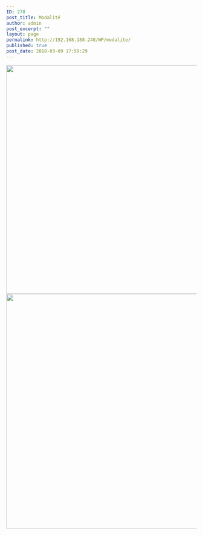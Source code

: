```yaml
---
ID: 278
post_title: Modalité
author: admin
post_excerpt: ""
layout: page
permalink: http://192.168.188.240/WP/modalite/
published: true
post_date: 2018-03-09 17:59:29
---
```

<p style="text-align: center;"><a href="http://192.168.188.240/WP/wp-content/uploads/2018/03/mod.png"><img class="alignnone wp-image-284 size-full" src="http://192.168.188.240/WP/wp-content/uploads/2018/03/mod.png" alt="" width="700" height="606" /></a><a href="http://192.168.188.240/WP/wp-content/uploads/2018/03/mod2.png"><img class="alignnone wp-image-286 size-full" src="http://192.168.188.240/WP/wp-content/uploads/2018/03/mod2.png" alt="" width="711" height="622" /></a></p>